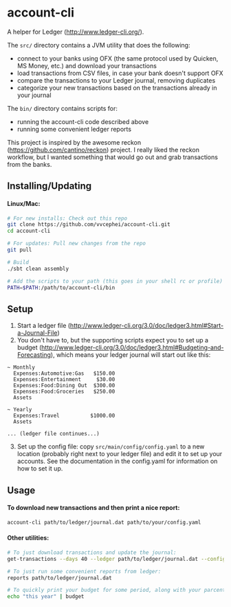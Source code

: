 account-cli
=========

A helper for Ledger (http://www.ledger-cli.org/). 

The ```src/``` directory contains a JVM utility that does the following:
 - connect to your banks using OFX (the same protocol used by Quicken, MS Money, etc.) and download your transactions
 - load transactions from CSV files, in case your bank doesn't support OFX
 - compare the transactions to your Ledger journal, removing duplicates
 - categorize your new transactions based on the transactions already in your journal

The ```bin/``` directory contains scripts for:
 - running the account-cli code described above
 - running some convenient ledger reports

This project is inspired by the awesome reckon (https://github.com/cantino/reckon) project. I really liked the reckon workflow, but I wanted something that would go out and grab transactions from the banks.

Installing/Updating
-----

#### Linux/Mac:
```bash
# For new installs: Check out this repo
git clone https://github.com/vvcephei/account-cli.git
cd account-cli

# For updates: Pull new changes from the repo
git pull

# Build
./sbt clean assembly

# Add the scripts to your path (this goes in your shell rc or profile)
PATH=$PATH:/path/to/account-cli/bin
```

Setup
-----
1. Start a ledger file (http://www.ledger-cli.org/3.0/doc/ledger3.html#Start-a-Journal-File)
2. You don't have to, but the supporting scripts expect you to set up a budget (http://www.ledger-cli.org/3.0/doc/ledger3.html#Budgeting-and-Forecasting), which means your ledger journal will start out like this:

```
~ Monthly
  Expenses:Automotive:Gas   $150.00
  Expenses:Entertainment     $30.00
  Expenses:Food:Dining Out  $300.00
  Expenses:Food:Groceries   $250.00
  Assets

~ Yearly
  Expenses:Travel          $1000.00
  Assets

... (ledger file continues...)
```

3. Set up the config file: copy ```src/main/config/config.yaml``` to a new location (probably right next to your ledger file) and edit it to set up your accounts. See the documentation in the config.yaml for information on how to set it up.

Usage
-----
#### To download new transactions and then print a nice report:
```bash
account-cli path/to/ledger/journal.dat path/to/your/config.yaml
```

#### Other utilities:
```bash
# To just download transactions and update the journal:
get-transactions --days 40 --ledger path/to/ledger/journal.dat --config path/to/your/config.yaml

# To just run some convenient reports from ledger:
reports path/to/ledger/journal.dat

# To quickly print your budget for some period, along with your parcentage of the way through that period:
echo "this year" | budget
```

